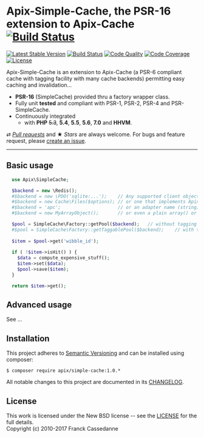 Apix-Simple-Cache, the PSR-16 extension to Apix-Cache [![Build Status](https://travis-ci.org/apix/simple-cache.png?branch=master)](https://travis-ci.org/apix/simple-cache)
=================================
[![Latest Stable Version](https://poser.pugx.org/apix/simple-cache/v/stable.svg)](https://packagist.org/packages/apix/simple-cache)  [![Build Status](https://scrutinizer-ci.com/g/apix/simple-cache/badges/build.png?b=master)](https://scrutinizer-ci.com/g/apix/simple-cache/build-status/master)  [![Code Quality](https://scrutinizer-ci.com/g/apix/simple-cache/badges/quality-score.png?b=master)](https://scrutinizer-ci.com/g/apix/simple-cache/?branch=master)  [![Code Coverage](https://scrutinizer-ci.com/g/apix/simple-cache/badges/coverage.png?b=master)](https://scrutinizer-ci.com/g/apix/simple-cache/?branch=master)  [![License](https://poser.pugx.org/apix/simple-cache/license.svg)](https://packagist.org/packages/apix/simple-cache)

Apix-Simple-Cache is an extension to Apix-Cache (a PSR-6 compliant cache with tagging facility with many cache backends) permitting easy caching and invalidation...

* **PSR-16** (SimpleCache) provided thru a factory wrapper class.
* Fully unit **tested** and compliant with PSR-1, PSR-2, PSR-4 and PSR-SimpleCache.
* Continuously integrated
  * with **PHP** ~~5.3~~, **5.4**, **5.5**, **5.6**, **7.0** and **HHVM**.

⇄ *[Pull requests](//github.com/apix/simple-cache/blob/master/.github/CONTRIBUTING.md)* and ★ *Stars* are always welcome. For bugs and feature request, please [create an issue](//github.com/apix/simple-cache/issues/new).

---

Basic usage
-----------

```php
  use Apix\SimpleCache;

  $backend = new \Redis();
  #$backend = new \PDO('sqlite:...');    // Any supported client object e.g. Memcached, MongoClient, ...
  #$backend = new Cache\Files($options); // or one that implements Apix\Cache\Adapter
  #$backend = 'apc';                     // or an adapter name (string) e.g. "APC", "Runtime"
  #$backend = new MyArrayObject();       // or even a plain array() or \ArrayObject.

  $pool = SimpleCache\Factory::getPool($backend);   // without tagging support
  #$pool = SimpleCache\Factory::getTaggablePool($backend);    // with tagging
  
  $item = $pool->get('wibble_id');
  
  if ( !$item->isHit() ) {
    $data = compute_expensive_stuff();
    $item->set($data);
    $pool->save($item);
  }

  return $item->get();
```


Advanced usage
--------------
See ... 

Installation
------------------------

This project adheres to [Semantic Versioning](http://semver.org/) and can be installed using composer:  

    $ composer require apix/simple-cache:1.0.*

All notable changes to this project are documented in its [CHANGELOG](CHANGELOG.md).

License
-------
This work is licensed under the New BSD license -- see the [LICENSE](LICENSE.txt) for the full details.<br>Copyright (c) 2010-2017 Franck Cassedanne
